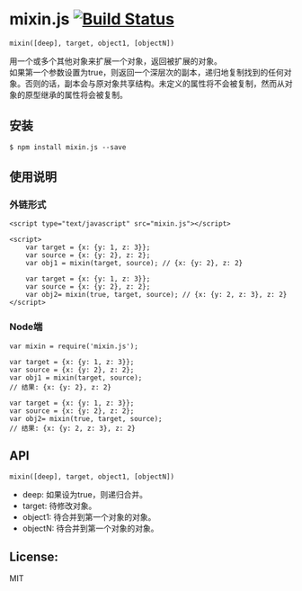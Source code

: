 # mixin.js [![Build Status](https://travis-ci.org/381510688/mixin.js.svg?branch=master)](https://travis-ci.org/381510688/mixin.js)

```
mixin([deep], target, object1, [objectN])
```
用一个或多个其他对象来扩展一个对象，返回被扩展的对象。<br>
如果第一个参数设置为true，则返回一个深层次的副本，递归地复制找到的任何对象。否则的话，副本会与原对象共享结构。未定义的属性将不会被复制，然而从对象的原型继承的属性将会被复制。

## 安装
```
$ npm install mixin.js --save
```

## 使用说明
### 外链形式
```
<script type="text/javascript" src="mixin.js"></script>

<script>
    var target = {x: {y: 1, z: 3}};
    var source = {x: {y: 2}, z: 2};
    var obj1 = mixin(target, source); // {x: {y: 2}, z: 2}

    var target = {x: {y: 1, z: 3}};
    var source = {x: {y: 2}, z: 2};
    var obj2= mixin(true, target, source); // {x: {y: 2, z: 3}, z: 2}
</script>
```

### Node端
```
var mixin = require('mixin.js');

var target = {x: {y: 1, z: 3}};
var source = {x: {y: 2}, z: 2};
var obj1 = mixin(target, source);
// 结果: {x: {y: 2}, z: 2}

var target = {x: {y: 1, z: 3}};
var source = {x: {y: 2}, z: 2};
var obj2= mixin(true, target, source);
// 结果: {x: {y: 2, z: 3}, z: 2}
```

## API
`mixin([deep], target, object1, [objectN])`
- deep: 如果设为true，则递归合并。
- target: 待修改对象。
- object1: 待合并到第一个对象的对象。
- objectN: 待合并到第一个对象的对象。

## License:
MIT